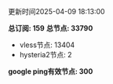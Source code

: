 更新时间2025-04-09 18:13:00

**总订阅: 159**
**总节点: 33790**
- vless节点: 13404
- hysteria2节点: 2

**google ping有效节点: 300**
